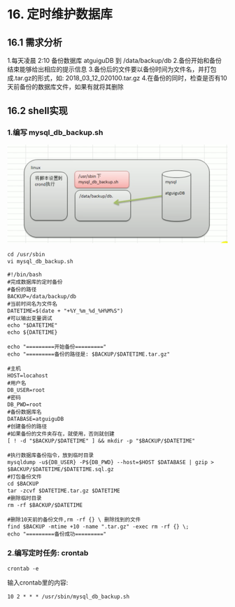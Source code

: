 # 16. 定时维护数据库

## 16.1 需求分析
1.每天凌晨 2:10 备份数据库 atguiguDB 到 /data/backup/db
2.备份开始和备份结束能够给出相应的提示信息
3.备份后的文件要以备份时间为文件名，并打包成.tar.gz的形式，如: 2018_03_12_020100.tar.gz
4.在备份的同时，检查是否有10天前备份的数据库文件，如果有就将其删除


## 16.2 shell实现

### 1.编写 mysql_db_backup.sh

![思路](./assets/思路.png)

```
cd /usr/sbin
vi mysql_db_backup.sh
```

```
#!/bin/bash
#完成数据库的定时备份
#备份的路径
BACKUP=/data/backup/db
#当前时间名为文件名
DATETIME=$(date + "+%Y_%m_%d_%H%M%S")
#可以输出变量调试
echo "$DATETIME"
echo ${DATETIME}

echo "=========开始备份========="
echo "=========备份的路径是: $BACKUP/$DATETIME.tar.gz"

#主机
HOST=locahost
#用户名
DB_USER=root
#密码
DB_PWD=root
#备份数据库名
DATABASE=atguiguDB
#创建备份的路径
#如果备份的文件夹存在，就使用，否则就创建
[ ! -d "$BACKUP/$DATETIME" ] && mkdir -p "$BACKUP/$DATETIME" 

#执行数据库备份指令，放到临时目录
mysqldump -u${DB_USER} -P${DB_PWD} --host=$HOST $DATABASE | gzip > $BACKUP/$DATETIME/$DATETIME.sql.gz
#打包备份文件
cd $BACKUP
tar -zcvf $DATETIME.tar.gz $DATETIME
#删除临时目录
rm -rf $BACKUP/$DATETIME

#删除10天前的备份文件,rm -rf {} \ 删除找到的文件
find $BACKUP -mtime +10 -name ".tar.gz" -exec rm -rf {} \;
echo "=========备份成功========="
```

### 2.编写定时任务: crontab

```
crontab -e
```

输入crontab里的内容:

```
10 2 * * * /usr/sbin/mysql_db_backup.sh
```
